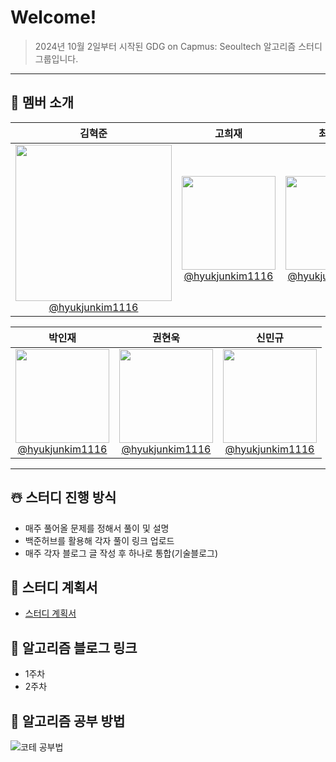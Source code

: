 # Welcome!

> 2024년 10월 2일부터 시작된 GDG on Capmus: Seoultech 알고리즘 스터디 그룹입니다.

---

## 👥 멤버 소개

<div align="center">

|                                                        **김혁준**                                                         |                                                        **고희재**                                                         |                                                        **최동주**                                                         |
| :-----------------------------------------------------------------------------------------------------------------------: | :-----------------------------------------------------------------------------------------------------------------------: | :-----------------------------------------------------------------------------------------------------------------------: |
| [<img src="https://github.com/user-attachments/assets/d0698032-25bd-460b-bfc2-b6e489f462e9" height=250 width=250> <br/> @hyukjunkim1116](https://github.com/hyukjunkim1116) | [<img src="https://picsum.photos/150/150" height=150 width=150> <br/> @hyukjunkim1116](https://github.com/hyukjunkim1116) | [<img src="https://picsum.photos/150/150" height=150 width=150> <br/> @hyukjunkim1116](https://github.com/hyukjunkim1116) |

|                                                        **박인재**                                                         |                                                        **권현욱**                                                         |                                                        **신민규**                                                         |
| :-----------------------------------------------------------------------------------------------------------------------: | :-----------------------------------------------------------------------------------------------------------------------: | :-----------------------------------------------------------------------------------------------------------------------: |
| [<img src="https://picsum.photos/150/150" height=150 width=150> <br/> @hyukjunkim1116](https://github.com/hyukjunkim1116) | [<img src="https://picsum.photos/150/150" height=150 width=150> <br/> @hyukjunkim1116](https://github.com/hyukjunkim1116) | [<img src="https://picsum.photos/150/150" height=150 width=150> <br/> @hyukjunkim1116](https://github.com/hyukjunkim1116) |

</div>

---

## ☃️ 스터디 진행 방식

- 매주 풀어올 문제를 정해서 풀이 및 설명
- 백준허브를 활용해 각자 풀이 링크 업로드
- 매주 각자 블로그 글 작성 후 하나로 통합(기술블로그)

## 📝 스터디 계획서

- [스터디 계획서](https://honey-fridge-6af.notion.site/GDGoC-4th-108622145bd980cc88fdcee300b66f18)

## 💬 알고리즘 블로그 링크

- 1주차
- 2주차

## 👏 알고리즘 공부 방법
![코테 공부법](https://github.com/user-attachments/assets/fdec2f3f-60d7-4d71-a193-8ca33fc19d50)
